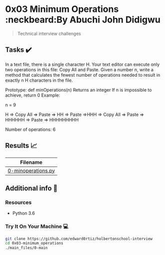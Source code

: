 # 0x03 Minimum Operations :neckbeard:By Abuchi John Didigwu

> Technical interview challenges

## Tasks :heavy_check_mark:

In a text file, there is a single character H. Your text editor can execute only two operations in this file: Copy All and Paste. Given a number n, write a method that calculates the fewest number of operations needed to result in exactly n H characters in the file.

Prototype: def minOperations(n)
Returns an integer
If n is impossible to achieve, return 0
Example:

n = 9

H => Copy All => Paste => HH => Paste =>HHH => Copy All => Paste => HHHHHH => Paste => HHHHHHHHH

Number of operations: 6

## Results :chart_with_upwards_trend:

| Filename |
| ------ |
| [0-minoperations.py](https://github.com/edward0rtiz/holbertonschool-interview/blob/master/0x03-minimum_operations/0-minoperations.py)|

## Additional info :construction:
### Resources

- Python 3.6


### Try It On Your Machine :computer:
```bash
git clone https://github.com/edward0rtiz/holbertonschool-interview
cd 0x03-minimum_operations
./main_files/0-main
```
